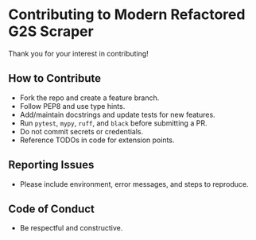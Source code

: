 # Contributing to Modern Refactored G2S Scraper

Thank you for your interest in contributing!

## How to Contribute
- Fork the repo and create a feature branch.
- Follow PEP8 and use type hints.
- Add/maintain docstrings and update tests for new features.
- Run `pytest`, `mypy`, `ruff`, and `black` before submitting a PR.
- Do not commit secrets or credentials.
- Reference TODOs in code for extension points.

## Reporting Issues
- Please include environment, error messages, and steps to reproduce.

## Code of Conduct
- Be respectful and constructive.
